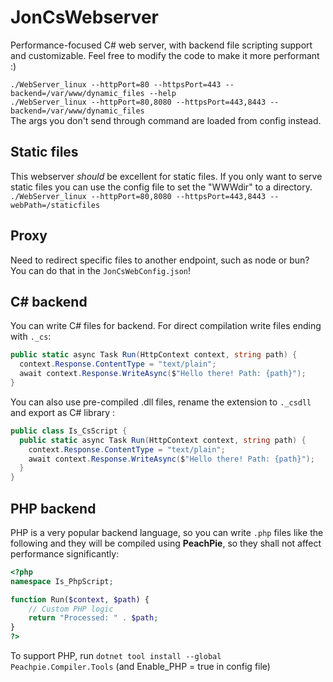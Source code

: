 # JonCsWebserver
Performance-focused C# web server, with backend file scripting support and customizable.
Feel free to modify the code to make it more performant :)

`./WebServer_linux --httpPort=80 --httpsPort=443 --backend=/var/www/dynamic_files --help`<br/>
`./WebServer_linux --httpPort=80,8080 --httpsPort=443,8443 --backend=/var/www/dynamic_files`<br/>
The args you don't send through command are loaded from config instead.

## Static files
This webserver *should* be excellent for static files. If you only want to serve static files you can use the config file to set the "WWWdir" to a directory.
`./WebServer_linux --httpPort=80,8080 --httpsPort=443,8443 --webPath=/staticfiles`

## Proxy
Need to redirect specific files to another endpoint, such as node or bun? You can do that in the `JonCsWebConfig.json`!

## C# backend
You can write C# files for backend.
For direct compilation write files ending with `._cs`:
```cs
public static async Task Run(HttpContext context, string path) {
  context.Response.ContentType = "text/plain";
  await context.Response.WriteAsync($"Hello there! Path: {path}");
}
```
You can also use pre-compiled .dll files, rename the extension to `._csdll` and export as C# library :
```cs
public class Is_CsScript {
  public static async Task Run(HttpContext context, string path) {
    context.Response.ContentType = "text/plain";
    await context.Response.WriteAsync($"Hello there! Path: {path}");
  }
}
```

## PHP backend
PHP is a very popular backend language, so you can write `.php` files like the following and they will be compiled using **PeachPie**, so they shall not affect performance significantly:
```php
<?php
namespace Is_PhpScript;

function Run($context, $path) {
    // Custom PHP logic
    return "Processed: " . $path;
}
?>
```
To support PHP, run `dotnet tool install --global Peachpie.Compiler.Tools` (and Enable_PHP = true in config file)
